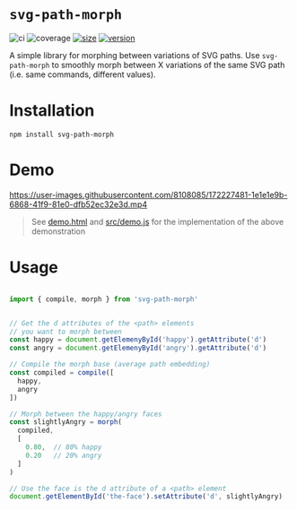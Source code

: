 # `svg-path-morph`
![ci](https://github.com/Minibrams/svg-path-morph/workflows/ci/badge.svg)
![coverage](https://img.shields.io/endpoint?url=https://gist.githubusercontent.com/Minibrams/52a42b0e3eb35095e2f81e12d63dc374/raw/svg-path-morph__master.json)
[![size](https://packagephobia.now.sh/badge?p=svg-path-morph)](https://packagephobia.now.sh/result?p=svg-path-morph)
[![version](http://img.shields.io/npm/v/svg-path-morph.svg?style=flat)](https://www.npmjs.org/package/svg-path-morph)

A simple library for morphing between variations of SVG paths.
Use `svg-path-morph` to smoothly morph between X variations of the same SVG path (i.e. same commands, different values).


# Installation
```
npm install svg-path-morph
```

# Demo

https://user-images.githubusercontent.com/8108085/172227481-1e1e1e9b-6868-41f9-81e0-dfb52ec32e3d.mp4

> See [demo.html](./demo.html) and [src/demo.js](./src/demo.js) for the implementation of the above demonstration

# Usage
```typescript

import { compile, morph } from 'svg-path-morph'


// Get the d attributes of the <path> elements 
// you want to morph between
const happy = document.getElemenyById('happy').getAttribute('d')
const angry = document.getElemenyById('angry').getAttribute('d')

// Compile the morph base (average path embedding)
const compiled = compile([ 
  happy, 
  angry 
])

// Morph between the happy/angry faces
const slightlyAngry = morph(
  compiled,
  [
    0.80,  // 80% happy
    0.20   // 20% angry
  ]
)

// Use the face is the d attribute of a <path> element
document.getElementById('the-face').setAttribute('d', slightlyAngry)
```
